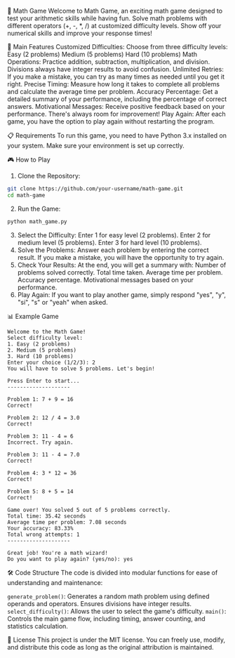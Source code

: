 🧮 Math Game
Welcome to Math Game, an exciting math game designed to test your arithmetic skills while having fun. Solve math problems with different operators (+, -, *, /) at customized difficulty levels. Show off your numerical skills and improve your response times!

🚀 Main Features
Customized Difficulties: Choose from three difficulty levels:
Easy (2 problems)
Medium (5 problems)
Hard (10 problems)
Math Operations: Practice addition, subtraction, multiplication, and division.
Divisions always have integer results to avoid confusion.
Unlimited Retries: If you make a mistake, you can try as many times as needed until you get it right.
Precise Timing: Measure how long it takes to complete all problems and calculate the average time per problem.
Accuracy Percentage: Get a detailed summary of your performance, including the percentage of correct answers.
Motivational Messages: Receive positive feedback based on your performance. There's always room for improvement!
Play Again: After each game, you have the option to play again without restarting the program.

📋 Requirements
To run this game, you need to have Python 3.x installed on your system. Make sure your environment is set up correctly.

🎮 How to Play
1. Clone the Repository:
```bash
git clone https://github.com/your-username/math-game.git
cd math-game
```
2. Run the Game:
```bash
python math_game.py
```
3. Select the Difficulty:
Enter 1 for easy level (2 problems).
Enter 2 for medium level (5 problems).
Enter 3 for hard level (10 problems).
4. Solve the Problems:
Answer each problem by entering the correct result.
If you make a mistake, you will have the opportunity to try again.
5. Check Your Results:
At the end, you will get a summary with:
Number of problems solved correctly.
Total time taken.
Average time per problem.
Accuracy percentage.
Motivational messages based on your performance.
6. Play Again:
If you want to play another game, simply respond "yes", "y", "si", "s" or "yeah" when asked.

📊 Example Game
```plaintext
Welcome to the Math Game!
Select difficulty level:
1. Easy (2 problems)
2. Medium (5 problems)
3. Hard (10 problems)
Enter your choice (1/2/3): 2
You will have to solve 5 problems. Let's begin!

Press Enter to start...
--------------------

Problem 1: 7 + 9 = 16
Correct!

Problem 2: 12 / 4 = 3.0
Correct!

Problem 3: 11 - 4 = 6
Incorrect. Try again.

Problem 3: 11 - 4 = 7.0
Correct!

Problem 4: 3 * 12 = 36
Correct!

Problem 5: 8 + 5 = 14
Correct!

Game over! You solved 5 out of 5 problems correctly.
Total time: 35.42 seconds
Average time per problem: 7.08 seconds
Your accuracy: 83.33%
Total wrong attempts: 1
--------------------

Great job! You're a math wizard!
Do you want to play again? (yes/no): yes
```

🛠️ Code Structure
The code is divided into modular functions for ease of understanding and maintenance:

`generate_problem()`: Generates a random math problem using defined operands and operators. Ensures divisions have integer results.
`select_difficulty()`: Allows the user to select the game's difficulty.
`main()`: Controls the main game flow, including timing, answer counting, and statistics calculation.

📝 License
This project is under the MIT license. You can freely use, modify, and distribute this code as long as the original attribution is maintained.